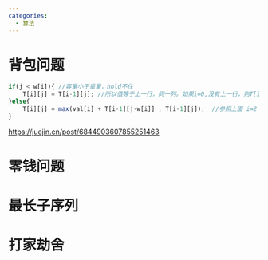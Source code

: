 ```yaml
---
categories:
  - 算法
---
```

# 背包问题

```js
if(j < w[i]){ //容量小于重量，hold不住
	T[i][j] = T[i-1][j]; //所以值等于上一行，同一列。如果i=0,没有上一行，则T[i][j] 取0
}else{
	T[i][j] = max(val[i] + T[i-1][j-w[i]] , T[i-1][j]);  //参照上面 i=2 j=4 和 i=2 j=5 时的填表分析
}
```

https://juejin.cn/post/6844903607855251463

# 零钱问题

# 最长子序列

# 打家劫舍